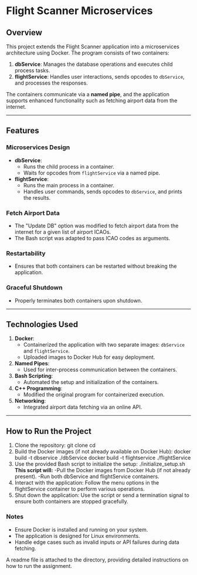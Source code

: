 # Flight Scanner Microservices

## Overview
This project extends the Flight Scanner application into a microservices architecture using Docker. The program consists of two containers:
1. **dbService**: Manages the database operations and executes child process tasks.
2. **flightService**: Handles user interactions, sends opcodes to `dbService`, and processes the responses.

The containers communicate via a **named pipe**, and the application supports enhanced functionality such as fetching airport data from the internet.

---

## Features
### Microservices Design
- **dbService**:
  - Runs the child process in a container.
  - Waits for opcodes from `flightService` via a named pipe.
- **flightService**:
  - Runs the main process in a container.
  - Handles user commands, sends opcodes to `dbService`, and prints the results.

### Fetch Airport Data
- The "Update DB" option was modified to fetch airport data from the internet for a given list of airport ICAOs.
- The Bash script was adapted to pass ICAO codes as arguments.

### Restartability
- Ensures that both containers can be restarted without breaking the application.

### Graceful Shutdown
- Properly terminates both containers upon shutdown.

---

## Technologies Used
1. **Docker**:
   - Containerized the application with two separate images: `dbService` and `flightService`.
   - Uploaded images to Docker Hub for easy deployment.
2. **Named Pipes**:
   - Used for inter-process communication between the containers.
3. **Bash Scripting**:
   - Automated the setup and initialization of the containers.
4. **C++ Programming**:
   - Modified the original program for containerized execution.
5. **Networking**:
   - Integrated airport data fetching via an online API.

---

## How to Run the Project
1. Clone the repository:
   git clone <repository-url>
   cd <repository-directory>
2. Build the Docker images (if not already available on Docker Hub):
   docker build -t dbservice ./dbService
   docker build -t flightservice ./flightService
3. Use the provided Bash script to initialize the setup:
  ./initialize_setup.sh
  **This script will:**
  -Pull the Docker images from Docker Hub (if not already present).
  -Run both dbService and flightService containers.
4. Interact with the application:
   Follow the menu options in the flightService container to perform various operations.
5. Shut down the application:
   Use the script or send a termination signal to ensure both containers are stopped gracefully.

  ### Notes
- Ensure Docker is installed and running on your system.
- The application is designed for Linux environments.
- Handle edge cases such as invalid inputs or API failures during data fetching.

A readme file is attached to the directory, providing detailed instructions on how to run the assignment.
